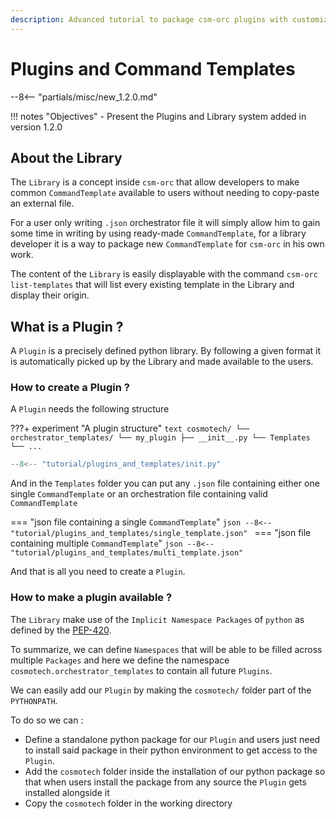```yaml
---
description: Advanced tutorial to package csm-orc plugins with customized command templates 
---
```

# Plugins and Command Templates

--8<-- "partials/misc/new_1.2.0.md"

!!! notes "Objectives"
    - Present the Plugins and Library system added in version 1.2.0

## About the Library

The `Library` is a concept inside `csm-orc` that allow developers to make common `CommandTemplate` 
available to users without needing to copy-paste an external file.

For a user only writing `.json` orchestrator file it will simply allow him to gain some time in writing 
by using ready-made `CommandTemplate`, for a library developer it is a way to package new `CommandTemplate` 
for `csm-orc` in his own work.

The content of the `Library` is easily displayable with the command `csm-orc list-templates` 
that will list every existing template in the Library and display their origin.

## What is a Plugin ?

A `Plugin` is a precisely defined python library. By following a given format it is automatically 
picked up by the Library and made available to the users.

### How to create a Plugin ?

A `Plugin` needs the following structure

???+ experiment "A plugin structure"
    ```text
    cosmotech/
    └── orchestrator_templates/
        └── my_plugin
            ├── __init__.py
            └── Templates
                └── ...
    ```

```python title="cosmotech/orchestrator_templates/my_plugin/__init__.py"
--8<-- "tutorial/plugins_and_templates/init.py"
```

And in the `Templates` folder you can put any `.json` file containing either one single `CommandTemplate` 
or an orchestration file containing valid `CommandTemplate`

=== "json file containing a single `CommandTemplate`"
    ```json
    --8<-- "tutorial/plugins_and_templates/single_template.json"
    ```
=== "json file containing multiple `CommandTemplate`"
    ```json
    --8<-- "tutorial/plugins_and_templates/multi_template.json"
    ```

And that is all you need to create a `Plugin`.

### How to make a plugin available ?

The `Library` make use of the `Implicit Namespace Packages` of `python` as defined by the [PEP-420](https://peps.python.org/pep-0420/).

To summarize, we can define `Namespaces` that will be able to be filled across multiple `Packages` 
and here we define the namespace `cosmotech.orchestrator_templates` to contain all future `Plugins`.

We can easily add our `Plugin` by making the `cosmotech/` folder part of the `PYTHONPATH`.

To do so we can :
- Define a standalone python package for our `Plugin` and users just need to install said package in their python environment to get access to the `Plugin`.
- Add the `cosmotech` folder inside the installation of our python package so that when users install the package from any source the `Plugin` gets installed alongside it
- Copy the `cosmotech` folder in the working directory
